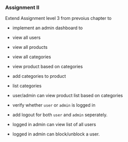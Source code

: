 ### Assignment II


Extend Assignment level 3 from prevoius chapter to

  - implement an admin dashboard to
  
  - view all users
  
  - view all products
  
  - view all categories
  
  - view product based on categories
  
  - add categories to product
  
  - list categories
  
  - user/admin can view product list based on categories
  
  - verify whether `user` or `admin` is logged in
  
  - add logout for both `user` and `admin` seperately.
  
  - logged in admin can view list of all users
  
  - logged in admin can block/unblock a user.